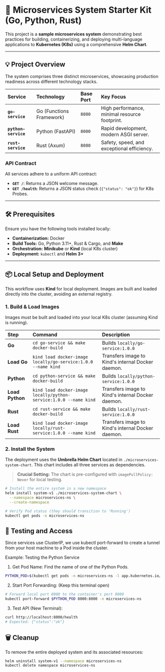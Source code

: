 # 🚀 Microservices System Starter Kit (Go, Python, Rust)

This project is a **sample microservices system** demonstrating best practices for building, containerizing, and deploying multi-language applications to **Kubernetes (K8s)** using a comprehensive **Helm Chart**.

---

## 💡 Project Overview

The system comprises three distinct microservices, showcasing production readiness across different technology stacks.

| Service | Technology | Base Port | Key Focus |
| :--- | :--- | :--- | :--- |
| **`go-service`** | Go (Functions Framework) | `8080` | High performance, minimal resource footprint. |
| **`python-service`** | Python (FastAPI) | `8000` | Rapid development, modern ASGI server. |
| **`rust-service`** | Rust (Axum) | `8080` | Safety, speed, and exceptional efficiency. |

### API Contract

All services adhere to a uniform API contract:

* **`GET /`**: Returns a JSON welcome message.
* **`GET /health`**: Returns a JSON status check (`{"status": "ok"}`) for K8s Probes.

---

## 🛠️ Prerequisites

Ensure you have the following tools installed locally:

* **Containerization:** Docker
* **Build Tools:** Go, Python 3.11+, Rust & Cargo, and **Make**
* **Orchestration:** **Minikube** or **Kind** (local K8s cluster)
* **Deployment:** `kubectl` and **Helm 3+**

---

## 📦 Local Setup and Deployment

This workflow uses **Kind** for local deployment. Images are built and loaded directly into the cluster, avoiding an external registry.

### 1. Build & Load Images

Images must be built and loaded into your local K8s cluster (assuming Kind is running).

| Step | Command | Description |
| :--- | :--- | :--- |
| **Go** | `cd go-service && make docker-build` | Builds `locally/go-service:1.0.0` |
| **Load Go** | `kind load docker-image locally/go-service:1.0.0 --name kind` | Transfers image to Kind's internal Docker daemon. |
| **Python** | `cd python-service && make docker-build` | Builds `locally/python-service:1.0.0` |
| **Load Python**| `kind load docker-image locally/python-service:1.0.0 --name kind` | Transfers image to Kind's internal Docker daemon. |
| **Rust** | `cd rust-service && make docker-build` | Builds `locally/rust-service:1.0.0` |
| **Load Rust**| `kind load docker-image locally/rust-service:1.0.0 --name kind` | Transfers image to Kind's internal Docker daemon. |

### 2. Install the System

The deployment uses the **Umbrella Helm Chart** located in `./microservices-system-chart`. This chart includes all three services as dependencies.

> **Crucial Setting:** The chart is pre-configured with `imagePullPolicy: Never` for local testing.

```bash
# Install the entire system in a new namespace
helm install system-v1 ./microservices-system-chart \
  --namespace microservices-ns \
  --create-namespace

# Verify Pod status (they should transition to 'Running')
kubectl get pods -n microservices-ns
```

## 🔬 Testing and Access

Since services use ClusterIP, we use kubectl port-forward to create a tunnel from your host machine to a Pod inside the cluster.

Example: Testing the Python Service

1. Get Pod Name: Find the name of one of the Python Pods.

```bash
PYTHON_POD=$(kubectl get pods -n microservices-ns -l app.kubernetes.io/name=python-service-chart -o jsonpath='{.items[0].metadata.name}')
```

2. Start Port Forwarding: (Keep this terminal open)

```bash
# Forward local port 8000 to the container's port 8000
kubectl port-forward $PYTHON_POD 8000:8000 -n microservices-ns
```

3. Test API (New Terminal):

```bash
curl http://localhost:8000/health
# Expected: {"status":"ok"}
```

## 🗑️ Cleanup

To remove the entire deployed system and its associated resources:

```bash
helm uninstall system-v1 --namespace microservices-ns
kubectl delete namespace microservices-ns
```